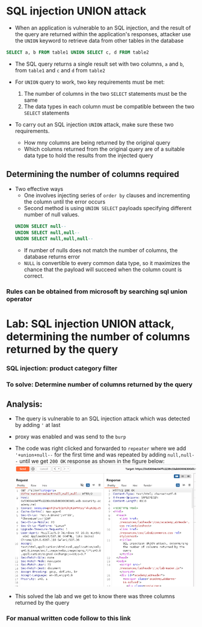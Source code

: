 # SQL injection UNION attack
- When an application is vulnerable to an SQL injection, and the result of the query are returned within the application's responses, attacker use the `UNION` keyword to retrieve data from other tables in the database
```sql
SELECT a, b FROM table1 UNION SELECT c, d FROM table2
```
- The SQL query returns a single result set with two columns, `a` and `b`, from `table1` and `c` and `d` from `table2`

- For `UNION` query to work, two key requirements must be met:
  1. The number of columns in the two `SELECT` statements must be the same
  2. The data types in each column must be compatible between the two `SELECT` statements

- To carry out an SQL injection `UNION` attack, make sure these two requirements.
    - How mny columns are being returned by the original query
    - Which columns returned from the original query are of a suitable data type to hold the results from the injected query

## Determining the number of columns required
- Two effective ways
  - One involves injecting series of `order by` clauses and incrementing the column until the error occurs
  - Second method is using `UNION SELECT` payloads specifying different number of null values.
  ```sql
  UNION SELECT null--
  UNION SELECT null,null--
  UNION SELECT null,null,null--
  ```
  - If number of nulls does not match the number of columns, the database returns error
  - `NULL` is convertible to every common data type, so it maximizes the chance that the payload will succeed when the column count is correct. 

### Rules can be obtained from microsoft by searching sql union operator

# Lab: SQL injection UNION attack, determining the number of columns returned by the query

### SQL injection: product category filter

### To solve: Determine number of columns returned by the query

## Analysis:
- The query is vulnerable to an SQL injection attack which was detected by adding `'` at last
- proxy was enabled and was send to the `burp`
- The code was right clicked and forwarded to `repeater` where we add `'+union+null--` for the first time and was repeated by adding `null,null--` until we get `200 OK` response as shown in the figure below:
![alt text](images/image.png)

- This solved the lab and we get to know there was three columns returned by the query

### For manual written code follow to this link
[](union_attack.py)